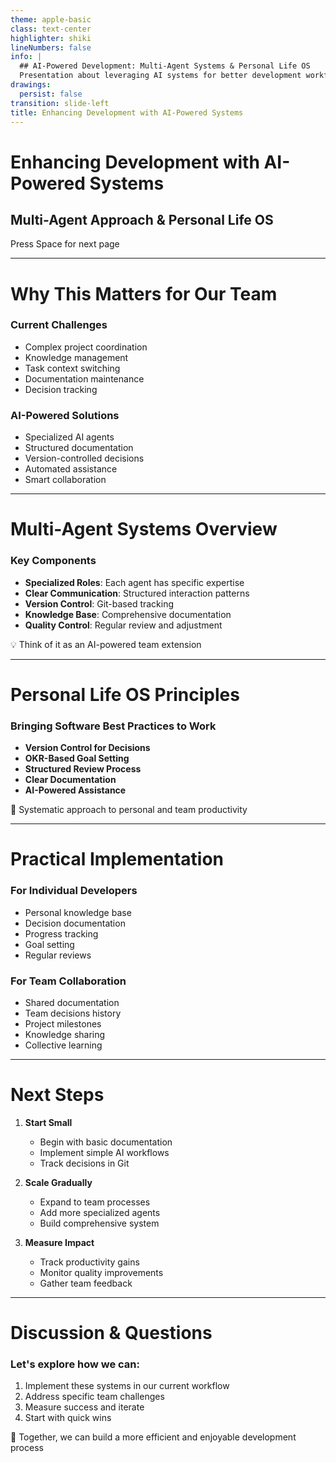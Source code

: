 ```yaml
---
theme: apple-basic
class: text-center
highlighter: shiki
lineNumbers: false
info: |
  ## AI-Powered Development: Multi-Agent Systems & Personal Life OS
  Presentation about leveraging AI systems for better development workflows
drawings:
  persist: false
transition: slide-left
title: Enhancing Development with AI-Powered Systems
---
```


# Enhancing Development with AI-Powered Systems

## Multi-Agent Approach & Personal Life OS

<div class="pt-12">
  <span @click="$slidev.nav.next" class="px-2 py-1 rounded cursor-pointer" hover="bg-white bg-opacity-10">
    Press Space for next page <carbon:arrow-right class="inline"/>
  </span>
</div>

---

# Why This Matters for Our Team

<div class="grid grid-cols-2 gap-4">
<div>

### Current Challenges

- Complex project coordination
- Knowledge management
- Task context switching
- Documentation maintenance
- Decision tracking

</div>
<div>

### AI-Powered Solutions

- Specialized AI agents
- Structured documentation
- Version-controlled decisions
- Automated assistance
- Smart collaboration

</div>
</div>

---

# Multi-Agent Systems Overview

### Key Components

- **Specialized Roles**: Each agent has specific expertise
- **Clear Communication**: Structured interaction patterns
- **Version Control**: Git-based tracking
- **Knowledge Base**: Comprehensive documentation
- **Quality Control**: Regular review and adjustment

<div class="mt-8">
💡 Think of it as an AI-powered team extension
</div>

---

# Personal Life OS Principles

### Bringing Software Best Practices to Work

- **Version Control for Decisions**
- **OKR-Based Goal Setting**
- **Structured Review Process**
- **Clear Documentation**
- **AI-Powered Assistance**

<div class="mt-8">
🔄 Systematic approach to personal and team productivity
</div>

---

# Practical Implementation

<div class="grid grid-cols-2 gap-4">
<div>

### For Individual Developers

- Personal knowledge base
- Decision documentation
- Progress tracking
- Goal setting
- Regular reviews

</div>
<div>

### For Team Collaboration

- Shared documentation
- Team decisions history
- Project milestones
- Knowledge sharing
- Collective learning

</div>
</div>

---

# Next Steps

1. **Start Small**

   - Begin with basic documentation
   - Implement simple AI workflows
   - Track decisions in Git

2. **Scale Gradually**

   - Expand to team processes
   - Add more specialized agents
   - Build comprehensive system

3. **Measure Impact**
   - Track productivity gains
   - Monitor quality improvements
   - Gather team feedback

---

# Discussion & Questions

### Let's explore how we can:

1. Implement these systems in our current workflow
2. Address specific team challenges
3. Measure success and iterate
4. Start with quick wins

<div class="mt-8">
🤝 Together, we can build a more efficient and enjoyable development process
</div>
